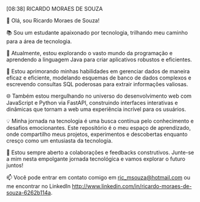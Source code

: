 [08:38] RICARDO MORAES DE SOUZA

👋 Olá, sou Ricardo Moraes de Souza!

 

📚 Sou um estudante apaixonado por tecnologia, trilhando meu caminho para a área de tecnologia. 



🚀 Atualmente, estou explorando o vasto mundo da programação e aprendendo a linguagem Java para criar aplicativos robustos e eficientes.

 

💾 Estou aprimorando minhas habilidades em gerenciar dados de maneira eficaz e eficiente, modelando esquemas de banco de dados complexos e escrevendo consultas SQL poderosas para extrair informações valiosas.

 

🌐 Também estou mergulhando no universo do desenvolvimento web com JavaScript e Python via FastAPI, construindo interfaces interativas e dinâmicas que tornam a web uma experiência incrível para os usuários.

 

💡 Minha jornada na tecnologia é uma busca contínua pelo conhecimento e desafios emocionantes. Este repositório é o meu espaço de aprendizado, onde compartilho meus projetos, experimentos e descobertas enquanto cresço como um entusiasta da tecnologia.

 

🤝 Estou sempre aberto a colaborações e feedbacks construtivos. Junte-se a mim nesta empolgante jornada tecnológica e vamos explorar o futuro juntos!

 

📫 Você pode entrar em contato comigo em ric_msouza@hotmail.com ou me encontrar no LinkedIn http://www.linkedin.com/in/ricardo-moraes-de-souza-6262b114a.
